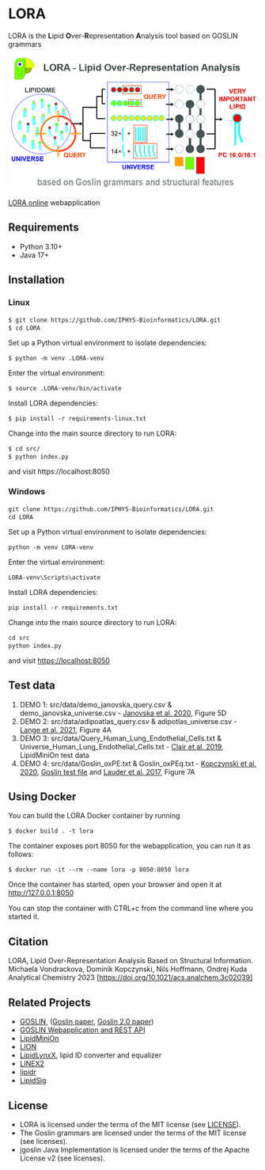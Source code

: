 # LORA
LORA is the **L**ipid **O**ver-**R**epresentation **A**nalysis tool based on GOSLIN grammars

![LORA](/src/assets/TOC.jpg)

[LORA online](http://lora.metabolomics.fgu.cas.cz) webapplication
 
## Requirements
- Python 3.10+
- Java 17+

## Installation

### Linux

    $ git clone https://github.com/IPHYS-Bioinformatics/LORA.git
    $ cd LORA

Set up a Python virtual environment to isolate dependencies:

    $ python -m venv .LORA-venv

Enter the virtual environment:

    $ source .LORA-venv/bin/activate

Install LORA dependencies:
    
    $ pip install -r requirements-linux.txt

Change into the main source directory to run LORA:

    $ cd src/
    $ python index.py
    
and visit https://localhost:8050


### Windows

    git clone https://github.com/IPHYS-Bioinformatics/LORA.git
    cd LORA

Set up a Python virtual environment to isolate dependencies:

    python -m venv LORA-venv

Enter the virtual environment:

    LORA-venv\Scripts\activate

Install LORA dependencies:
    
    pip install -r requirements.txt

Change into the main source directory to run LORA:

    cd src
    python index.py
    
and visit [https://localhost:8050](http://127.0.0.1:8050)

## Test data

1. DEMO 1: src/data/demo_janovska_query.csv & demo_janovska_universe.csv - [Janovska et al. 2020](https://doi.org/10.1002/jcsm.12631), Figure 5D
2. DEMO 2: src/data/adipoatlas_query.csv & adipotlas_universe.csv - [Lange et al. 2021](https://doi.org/10.1016/j.xcrm.2021.100407), Figure 4A
3. DEMO 3: src/data/Query_Human_Lung_Endothelial_Cells.txt & Universe_Human_Lung_Endothelial_Cells.txt - [Clair et al. 2019](https://doi.org/10.1093/bioinformatics/btz250), LipidMiniOn test data
4. DEMO 4: src/data/Goslin_oxPE.txt & Goslin_oxPEq.txt - [Kopczynski et al. 2020](https://doi.org/10.1021/acs.analchem.0c01690), [Goslin test file](http://github.com/lifs-tools/goslin) and [Lauder et al. 2017](https://doi.org/10.1126/scisignal.aan2787), Figure 7A

## Using Docker

You can build the LORA Docker container by running

    $ docker build . -t lora

The container exposes port 8050 for the webapplication, you can run it as follows:

    $ docker run -it --rm --name lora -p 8050:8050 lora

Once the container has started, open your browser and open it at http://127.0.0.1:8050

You can stop the container with CTRL+c from the command line where you started it.

## Citation
LORA, Lipid Over-Representation Analysis Based on Structural Information. 
Michaela Vondrackova, Dominik Kopczynski, Nils Hoffmann, Ondrej Kuda
Analytical Chemistry 2023
[https://doi.org/10.1021/acs.analchem.3c02039]
## Related Projects
- [GOSLIN](http://github.com/lifs-tools/goslin), ([Goslin paper](https://doi.org/10.1021/acs.analchem.0c01690), [Goslin 2.0 paper](https://doi.org/10.1021/acs.analchem.1c05430))
- [GOSLIN Webapplication and REST API](https://github.com/lifs-tools/goslin-webapp)
- [LipidMiniOn](https://github.com/PNNL-Comp-Mass-Spec/LipidMiniOn)
- [LION](https://github.com/martijnmolenaar/lipidontology.com)
- [LipidLynxX](http://www.lipidmaps.org/lipidlynxx/), lipid ID converter and equalizer
- [LINEX2](https://exbio.wzw.tum.de/linex/)
- [lipidr](https://www.lipidr.org/index.html)
- [LipidSig](http://chenglab.cmu.edu.tw/lipidsig/)

## License
- LORA is licensed under the terms of the MIT license (see [LICENSE](LICENSE)).
- The Goslin grammars are licensed under the terms of the MIT license (see licenses).
- jgoslin Java Implementation is licensed under the terms of the Apache License v2 (see licenses).
